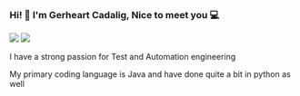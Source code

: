 ### Hi! 👋 I'm Gerheart Cadalig, Nice to meet you 💻

[![](https://img.shields.io/badge/-@gerheartTest-%23181717?style=flat-square&logo=github)](https://github.com/gerheartTest)
[![](https://img.shields.io/badge/-Gerheart%20Cadalig-blue?style=flat-square&logo=Linkedin&logoColor=white&link=https://www.linkedin.com/in/gerheart-cadalig-797145173/)](https://www.linkedin.com/in/gerheart-cadalig-797145173/)

I have a strong passion for Test and Automation engineering

My primary coding language is Java and have done quite a bit in python as well
